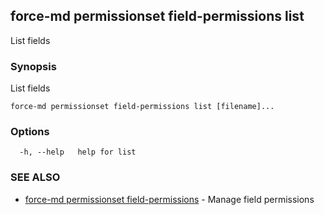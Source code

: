 ## force-md permissionset field-permissions list

List fields

### Synopsis

List fields

```
force-md permissionset field-permissions list [filename]...
```

### Options

```
  -h, --help   help for list
```

### SEE ALSO

* [force-md permissionset field-permissions](force-md_permissionset_field-permissions.md)	 - Manage field permissions

